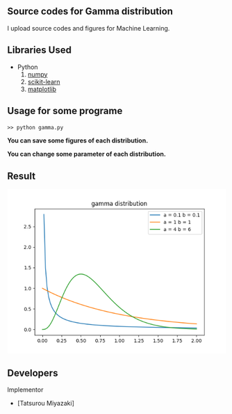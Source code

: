 Source codes for Gamma distribution
 ---
 
I upload source codes and figures for Machine Learning.

Libraries Used
---
- Python
  1. [numpy](http://www.numpy.org/)
  2. [scikit-learn](http://scikit-learn.org/stable/)
  3. [matplotlib](https://matplotlib.org)
  
Usage for some programe
---
~~~
>> python gamma.py
~~~
__You can save some figures of each distribution.__

__You can change some parameter of each distribution.__

Result
---
![gamma distribution](gamma.png)
 
Developers
---
Implementor
 - [Tatsurou Miyazaki]

